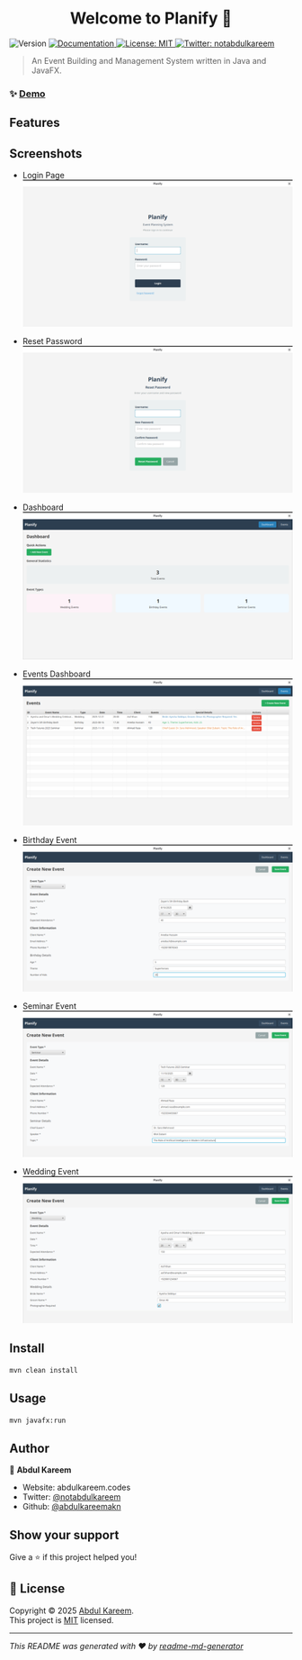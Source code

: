 <h1 align="center">Welcome to Planify 👋</h1>
<p>
  <img alt="Version" src="https://img.shields.io/badge/version-1.0.0-blue.svg?cacheSeconds=2592000" />
  <a href="URL" target="_blank">
    <img alt="Documentation" src="https://img.shields.io/badge/documentation-yes-brightgreen.svg" />
  </a>
  <a href="URL" target="_blank">
    <img alt="License: MIT" src="https://img.shields.io/badge/License-MIT-yellow.svg" />
  </a>
  <a href="https://twitter.com/notabdulkareem" target="_blank">
    <img alt="Twitter: notabdulkareem" src="https://img.shields.io/twitter/follow/notabdulkareem.svg?style=social" />
  </a>
</p>

> An Event Building and Management System written in Java and JavaFX.

### ✨ [Demo](URL)

## Features

## Screenshots
- Login Page
![Login Page](./resources/Login_Page.png)

- Reset Password
![Reset Password](./resources/Reset_Password.png)

- Dashboard
![Dashboard](./resources/Dashboard.png)

- Events Dashboard 
![Events Dashboard](./resources/Events.png)

- Birthday Event
![Birthday Event Creation](./resources/Birthday_Event.png)

- Seminar Event
![Seminar Event Creation](./resources/Seminar_Event.png)

- Wedding Event
![Wedding Event Creation](./resources/Wedding_Event.png)
## Install

```sh
mvn clean install
```

## Usage

```sh
mvn javafx:run
```

## Author

👤 **Abdul Kareem**

* Website: abdulkareem.codes
* Twitter: [@notabdulkareem](https://twitter.com/notabdulkareem)
* Github: [@abdulkareemakn](https://github.com/abdulkareemakn)

## Show your support

Give a ⭐️ if this project helped you!

## 📝 License

Copyright © 2025 [Abdul Kareem](https://github.com/abdulkareemakn).<br />
This project is [MIT](URL) licensed.

***
_This README was generated with ❤️ by [readme-md-generator](https://github.com/kefranabg/readme-md-generator)_
